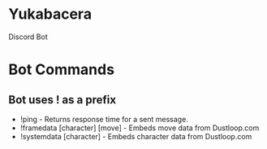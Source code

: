 # Yukabacera
Discord Bot


# Bot Commands
## Bot uses ! as a prefix
* !ping - Returns response time for a sent message.
* !framedata [character] [move] - Embeds move data from Dustloop.com
* !systemdata [character] - Embeds character data from Dustloop.com
